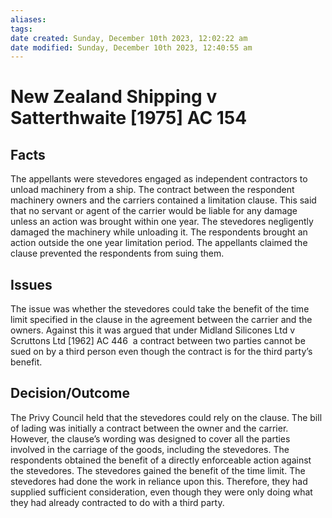 ```yaml
---
aliases: 
tags: 
date created: Sunday, December 10th 2023, 12:02:22 am
date modified: Sunday, December 10th 2023, 12:40:55 am
---
```


# New Zealand Shipping v Satterthwaite [1975] AC 154

## Facts

The appellants were stevedores engaged as independent contractors to unload machinery from a ship. The contract between the respondent machinery owners and the carriers contained a limitation clause. This said that no servant or agent of the carrier would be liable for any damage unless an action was brought within one year. The stevedores negligently damaged the machinery while unloading it. The respondents brought an action outside the one year limitation period. The appellants claimed the clause prevented the respondents from suing them.

## Issues

The issue was whether the stevedores could take the benefit of the time limit specified in the clause in the agreement between the carrier and the owners. Against this it was argued that under Midland Silicones Ltd v Scruttons Ltd [1962] AC 446  a contract between two parties cannot be sued on by a third person even though the contract is for the third party’s benefit.

## Decision/Outcome

The Privy Council held that the stevedores could rely on the clause. The bill of lading was initially a contract between the owner and the carrier. However, the clause’s wording was designed to cover all the parties involved in the carriage of the goods, including the stevedores. The respondents obtained the benefit of a directly enforceable action against the stevedores. The stevedores gained the benefit of the time limit. The stevedores had done the work in reliance upon this. Therefore, they had supplied sufficient consideration, even though they were only doing what they had already contracted to do with a third party.
